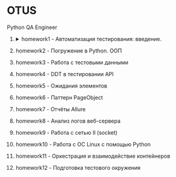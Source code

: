 # OTUS
Python QA Engineer

1) <details><summary>homework1 - Автоматизация тестирования: введение.</summary>

    **Домашнее задание:** Настраиваем окружение

    **Цель:** Прислать свой первый Pull Request в рамках курса

    **Описание/Пошаговая инструкция выполнения домашнего задания:**
   - Зарегистрироваться на гитхабе
   - Создать репо
   - Создать веточку
   - Залить в ветку первый код с выводом "hello, world"
   - Сделать pull request
   - Прислать pull request

    Критерии оценки:
   - PR прислан
   - Есть README.md
   - Есть .gitignore
   - Нет лишних файлов
   - </details>

3) homework2 - Погружение в Python. ООП
4) homework3 - Работа с тестовыми данными
5) homework4 - DDT в тестировании API
6) homework5 - Ожидания элементов
7) homework6 - Паттерн PageObject
8) homework7 - Отчёты Allure
9) homework8 - Анализ логов веб-сервера
10) homework9 - Работа с сетью II (socket)
11) homework10 - Работа с ОС Linux с помощью Python 
12) homework11 - Оркестрация и взаимодействие контейнеров 
13) homework12 - Подготовка тестового окружения